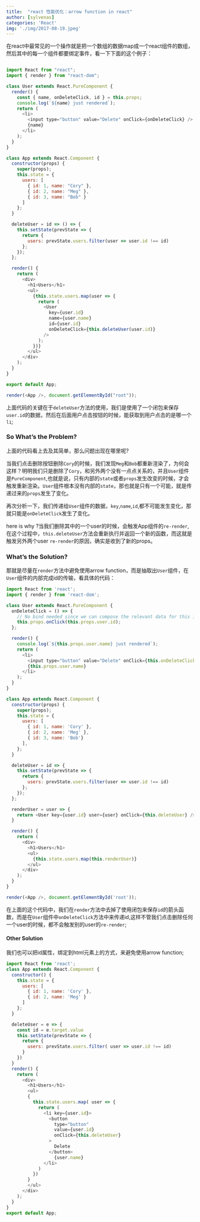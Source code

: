 ```yaml
---
title:  "react 性能优化：arrow function in react"
author: [sylvenas]
categories: 'React'
img: './img/2017-08-19.jpeg'
---
```

在react中最常见的一个操作就是把一个数组的数据map成一个react组件的数组，然后其中的每一个组件都要绑定事件，看一下下面的这个例子：
``` js

import React from "react";
import { render } from "react-dom";

class User extends React.PureComponent {
  render() {
    const { name, onDeleteClick, id } = this.props;
    console.log(`${name} just rendered`);
    return (
      <li>
        <input type="button" value="Delete" onClick={onDeleteClick} />
        {name}
      </li>
    );
  }
}

class App extends React.Component {
  constructor(props) {
    super(props);
    this.state = {
      users: [
        { id: 1, name: "Cory" },
        { id: 2, name: "Meg" },
        { id: 3, name: "Bob" }
      ]
    };
  }

  deleteUser = id => () => {
    this.setState(prevState => {
      return {
        users: prevState.users.filter(user => user.id !== id)
      };
    });
  };

  render() {
    return (
      <div>
        <h1>Users</h1>
        <ul>
          {this.state.users.map(user => {
            return (
              <User
                key={user.id}
                name={user.name}
                id={user.id}
                onDeleteClick={this.deleteUser(user.id)}
              />
            );
          })}
        </ul>
      </div>
    );
  }
}

export default App;

render(<App />, document.getElementById("root"));
```
上面代码的关键在于`deleteUser`方法的使用，我们是使用了一个闭包来保存`user.id`的数据，然后在后面用户点击按钮的时候，能获取到用户点击的是哪一个`li`;

### So What’s the Problem?
上面的代码看上去及其简单，那么问题出现在哪里呢?

当我们点击删除按钮删除`Cory`的时候，我们发现`Meg`和`Bob`都重新渲染了，为何会这样？明明我们只是删除了`Cory`，和另外两个没有一点点关系的，并且`User`组件是`PureComponent`,也就是说，只有内部的`state`或者`props`发生改变的时候，才会触发重新渲染。`User`组件根本没有内部的`state`，那也就是只有一个可能，就是传递过来的`props`发生了变化。

再次分析一下，我们传递给`User`组件的数据，`key`,`name`,`id`,都不可能发生变化，那就只能是`onDeleteClick`发生了变化。

here is why ?当我们删除其中的一个user的时候，会触发App组件的`re-render`,在这个过程中，`this.deleteUser`方法会重新执行并返回一个新的函数，而这就是触发另外两个user `re-render`的原因，确实是收到了新的props。

### What’s the Solution?
那就是尽量在`render`方法中避免使用arrow function，而是抽取出`User`组件，在`User`组件的内部完成id的传输，看具体的代码：
``` js
import React from 'react';
import { render } from 'react-dom';

class User extends React.PureComponent {
  onDeleteClick = () => {
    // No bind needed since we can compose the relevant data for this item here
    this.props.onClick(this.props.user.id);
  };

  render() {
    console.log(`${this.props.user.name} just rendered`);
    return (
      <li>
        <input type="button" value="Delete" onClick={this.onDeleteClick} />
        {this.props.user.name}
      </li>
    );
  }
}

class App extends React.Component {
  constructor(props) {
    super(props);
    this.state = {
      users: [
        { id: 1, name: 'Cory' },
        { id: 2, name: 'Meg' },
        { id: 3, name: 'Bob'}
      ],
    };
  }

  deleteUser = id => {
    this.setState(prevState => {
      return {
        users: prevState.users.filter(user => user.id !== id)
      };
    });
  };

  renderUser = user => {
    return <User key={user.id} user={user} onClick={this.deleteUser} />;
  }

  render() {
    return (
      <div>
        <h1>Users</h1>
        <ul>
          {this.state.users.map(this.renderUser)}
        </ul>
      </div>
    );
  }
}

render(<App />, document.getElementById('root'));
```
在上面的这个代码中，我们在`render`方法中去掉了使用闭包来保存`id`的箭头函数，而是在`User`组件中`onDeleteClick`方法中来传递id,这样不管我们点击删除任何一个user的时候，都不会触发别的user的`re-render`;

#### Other Solution
我们也可以把id属性，绑定到html元素上的方式，来避免使用arrow function;

``` js
import React from 'react';
class App extends React.Component {  
  constructor() {    
    this.state = {      
      users: [        
        { id: 1, name: 'Cory' },         
        { id: 2, name: 'Meg' }      
      ]    
    };  
  }

  deleteUser = e => {   
    const id = e.target.value
    this.setState(prevState => {      
      return {
        users: prevState.users.filter( user => user.id !== id)
      }    
    })  
  }   
  render() {    
    return (      
      <div>        
        <h1>Users</h1>        
        <ul>        
        {           
          this.state.users.map( user => {            
            return (              
              <li key={user.id}>                
                <button                   
                  type="button"                   
                  value={user.id}                   
                  onClick={this.deleteUser}
                >
                  Delete
                </button>             
                  {user.name}              
              </li>            
            )          
          })        
        }        
        </ul>      
      </div>    
    );  
  }
}
export default App;
```
